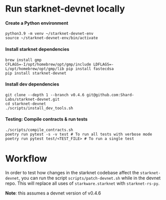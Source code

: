 # Run starknet-devnet locally

#### Create a Python environment
```
python3.9 -m venv ~/starknet-devnet-env
source ~/starknet-devnet-env/bin/activate
```

#### Install starknet dependencies
```
brew install gmp
CFLAGS=-I/opt/homebrew/opt/gmp/include LDFLAGS=-L/opt/homebrew/opt/gmp/lib pip install fastecdsa
pip install starknet-devnet
```

#### Install dev dependencies
```
git clone --depth 1 --branch v0.4.6 git@github.com:Shard-Labs/starknet-devnet.git
cd starknet-devnet
./scripts/install_dev_tools.sh
```

#### Testing: Compile contracts & run tests
```
./scripts/compile_contracts.sh
poetry run pytest -s -v test # To run all tests with verbose mode
poetry run pytest test/<TEST_FILE> # To run a single test
```

# Workflow
In order to test how changes in the starknet codebase affect the `starknet-devnet`, you can run the script `scripts/patch-devnet.sh` while in the devnet repo.
This will replace all uses of `starkware.starknet` with `starknet-rs-py`.

**Note**: this assumes a devnet version of v0.4.6
